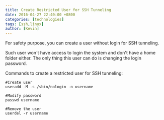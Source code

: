 ```yaml
---
title: Create Restricted User for SSH Tunneling
date: 2016-04-27 22:40:00 +0800
categories: [technologies]
tags: [ssh,linux]
author: [Kevin]
---
```


For safety purpose, you can create a user without login for SSH tunneling.

Such user won't have access to login the system and don't have a home folder either. The only thing this user can do is changing the login password.
 
Commands to create a restricted user for SSH tunneling:

    #Create user
    useradd -M -s /sbin/nologin -n username
    
    #Modify password
    passwd username
    
    #Remove the user
    userdel -r username